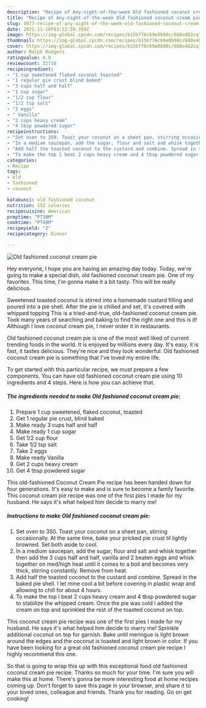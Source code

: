 ```yaml
---
description: "Recipe of Any-night-of-the-week Old fashioned coconut cream pie"
title: "Recipe of Any-night-of-the-week Old fashioned coconut cream pie"
slug: 4977-recipe-of-any-night-of-the-week-old-fashioned-coconut-cream-pie
date: 2021-11-18T03:52:59.769Z
image: https://img-global.cpcdn.com/recipes/b15bf76cb9e0b98c/680x482cq70/old-fashioned-coconut-cream-pie-recipe-main-photo.jpg
thumbnail: https://img-global.cpcdn.com/recipes/b15bf76cb9e0b98c/680x482cq70/old-fashioned-coconut-cream-pie-recipe-main-photo.jpg
cover: https://img-global.cpcdn.com/recipes/b15bf76cb9e0b98c/680x482cq70/old-fashioned-coconut-cream-pie-recipe-main-photo.jpg
author: Ralph Rodgers
ratingvalue: 4.8
reviewcount: 32710
recipeingredient:
- "1 cup sweetened flaked coconut toasted"
- "1 regular pie crust blind baked"
- "3 cups half and half"
- "1 cup sugar"
- "1/2 cup flour"
- "1/2 tsp salt"
- "2 eggs"
- " Vanilla"
- "2 cups heavy cream"
- "4 tbsp powdered sugar"
recipeinstructions:
- "Set oven to 350. Toast your coconut on a sheet pan, stirring occasionally. At the same time, bake your pricked pie crust til lightly browned. Set both aside to cool."
- "In a medium saucepan, add the sugar, flour and salt and whisk together then add the 3 cups half and half, vanilla and 2 beaten eggs and whisk together on med/high heat until it comes to a boil and becomes very thick, stirring constantly. Remove from heat."
- "Add half the toasted coconut to the custard and combine. Spread in the baked pie shell. I let mine cool a bit before covering in plastic wrap and allowing to chill for about 4 hours."
- "To make the top I beat 2 cups heavy cream and 4 tbsp powdered sugar to stabilize the whipped cream. Once the pie was cold I added the cream on top and sprinkled the rest of the toasted coconut on top."
categories:
- Recipe
tags:
- old
- fashioned
- coconut

katakunci: old fashioned coconut 
nutrition: 152 calories
recipecuisine: American
preptime: "PT30M"
cooktime: "PT49M"
recipeyield: "2"
recipecategory: Dinner

---
```



![Old fashioned coconut cream pie](https://img-global.cpcdn.com/recipes/b15bf76cb9e0b98c/680x482cq70/old-fashioned-coconut-cream-pie-recipe-main-photo.jpg)

Hey everyone, I hope you are having an amazing day today. Today, we're going to make a special dish, old fashioned coconut cream pie. One of my favorites. This time, I'm gonna make it a bit tasty. This will be really delicious.

Sweetened toasted coconut is stirred into a homemade custard filling and poured into a pie shell. After the pie is chilled and set, it&#39;s covered with whipped topping This is a tried-and-true, old-fashioned coconut cream pie. Took many years of searching and baking to find the right one and this is it! Although I love coconut cream pie, I never order it in restaurants.

Old fashioned coconut cream pie is one of the most well liked of current trending foods in the world. It is enjoyed by millions every day. It's easy, it is fast, it tastes delicious. They're nice and they look wonderful. Old fashioned coconut cream pie is something that I've loved my entire life.


To get started with this particular recipe, we must prepare a few components. You can have old fashioned coconut cream pie using 10 ingredients and 4 steps. Here is how you can achieve that.

<!--inarticleads1-->

##### The ingredients needed to make Old fashioned coconut cream pie:

1. Prepare 1 cup sweetened, flaked coconut, toasted
1. Get 1 regular pie crust, blind baked
1. Make ready 3 cups half and half
1. Make ready 1 cup sugar
1. Get 1/2 cup flour
1. Take 1/2 tsp salt
1. Take 2 eggs
1. Make ready  Vanilla
1. Get 2 cups heavy cream
1. Get 4 tbsp powdered sugar


This old-fashioned Coconut Cream Pie recipe has been handed down for four generations. It&#39;s easy to make and is sure to become a family favorite. This coconut cream pie recipe was one of the first pies I made for my husband. He says it&#39;s what helped him decide to marry me! 

<!--inarticleads2-->

##### Instructions to make Old fashioned coconut cream pie:

1. Set oven to 350. Toast your coconut on a sheet pan, stirring occasionally. At the same time, bake your pricked pie crust til lightly browned. Set both aside to cool.
1. In a medium saucepan, add the sugar, flour and salt and whisk together then add the 3 cups half and half, vanilla and 2 beaten eggs and whisk together on med/high heat until it comes to a boil and becomes very thick, stirring constantly. Remove from heat.
1. Add half the toasted coconut to the custard and combine. Spread in the baked pie shell. I let mine cool a bit before covering in plastic wrap and allowing to chill for about 4 hours.
1. To make the top I beat 2 cups heavy cream and 4 tbsp powdered sugar to stabilize the whipped cream. Once the pie was cold I added the cream on top and sprinkled the rest of the toasted coconut on top.


This coconut cream pie recipe was one of the first pies I made for my husband. He says it&#39;s what helped him decide to marry me! Sprinkle additional coconut on top for garnish. Bake until meringue is light brown around the edges and the coconut is toasted and light brown in color. If you have been looking for a great old fashioned coconut cream pie recipe I highly recommend this one. 

So that is going to wrap this up with this exceptional food old fashioned coconut cream pie recipe. Thanks so much for your time. I'm sure you will make this at home. There's gonna be more interesting food at home recipes coming up. Don't forget to save this page in your browser, and share it to your loved ones, colleague and friends. Thank you for reading. Go on get cooking!
